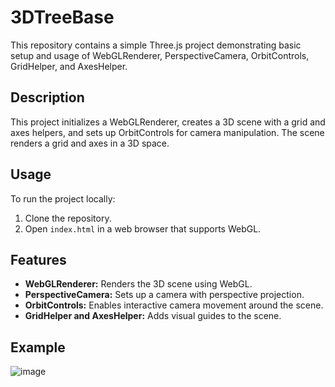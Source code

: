 # 3DTreeBase
This repository contains a simple Three.js project demonstrating basic setup and usage of WebGLRenderer, PerspectiveCamera, OrbitControls, GridHelper, and AxesHelper.

## Description

This project initializes a WebGLRenderer, creates a 3D scene with a grid and axes helpers, and sets up OrbitControls for camera manipulation. The scene renders a grid and axes in a 3D space.

## Usage

To run the project locally:
1. Clone the repository.
2. Open `index.html` in a web browser that supports WebGL.

## Features

- **WebGLRenderer:** Renders the 3D scene using WebGL.
- **PerspectiveCamera:** Sets up a camera with perspective projection.
- **OrbitControls:** Enables interactive camera movement around the scene.
- **GridHelper and AxesHelper:** Adds visual guides to the scene.

## Example
![image](https://github.com/hilalbzky/3DTreeBase/assets/159920149/67c4240a-fe3f-4ec3-9f23-ea458f5d1f37)
